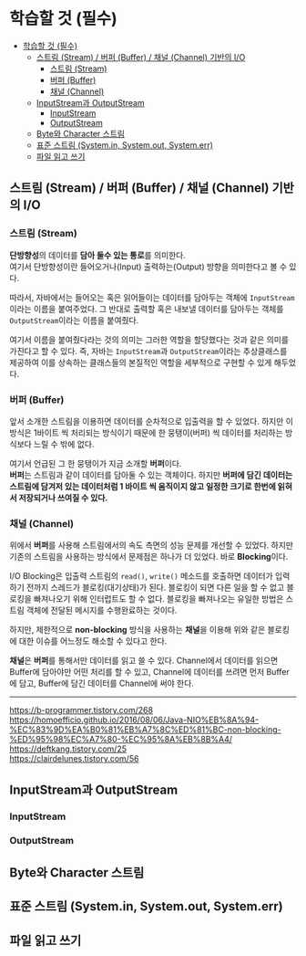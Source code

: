# 학습할 것 (필수)

- [학습할 것 (필수)](#학습할-것-필수)
  - [스트림 (Stream) / 버퍼 (Buffer) / 채널 (Channel) 기반의 I/O](#스트림-stream--버퍼-buffer--채널-channel-기반의-io)
    - [스트림 (Stream)](#스트림-stream)
    - [버퍼 (Buffer)](#버퍼-buffer)
    - [채널 (Channel)](#채널-channel)
  - [InputStream과 OutputStream](#inputstream과-outputstream)
    - [InputStream](#inputstream)
    - [OutputStream](#outputstream)
  - [Byte와 Character 스트림](#byte와-character-스트림)
  - [표준 스트림 (System.in, System.out, System.err)](#표준-스트림-systemin-systemout-systemerr)
  - [파일 읽고 쓰기](#파일-읽고-쓰기)

## 스트림 (Stream) / 버퍼 (Buffer) / 채널 (Channel) 기반의 I/O

### 스트림 (Stream)

**단방향성**의 데이터를 **담아 둘수 있는 통로**를 의미한다. \
여기서 단방향성이란 들어오거나(Input) 출력하는(Output) 방향을 의미한다고 볼 수 있다.

따라서, 자바에서는 들어오는 혹은 읽어들이는 데이터를 담아두는 객체에 `InputStream`이라는 이름을 붙여주었다. 그 반대로 출력할 혹은 내보낼 데이터를 담아두는 객체를 `OutputStream`이라는 이름을 붙여줬다.

여기서 이름을 붙여줬다라는 것의 의미는 그러한 역할을 할당했다는 것과 같은 의미를 가진다고 할 수 있다. 즉, 자바는 `InputStream`과 `OutputStream`이라는 추상클래스를 제공하여 이를 상속하는 클래스들의 본질적인 역할을 세부적으로 구현할 수 있게 해두었다.

### 버퍼 (Buffer)

앞서 소개한 스트림을 이용하면 데이터를 순차적으로 입출력을 할 수 있었다. 하지만 이 방식은 1바이트 씩 처리되는 방식이기 때문에 한 뭉탱이(버퍼) 씩 데이터를 처리하는 방식보다 느릴 수 밖에 없다.

여기서 언급된 그 한 뭉탱이가 지금 소개할 **버퍼**이다. \
**버퍼**는 스트림과 같이 데이터를 담아둘 수 있는 객체이다. 하지만 **버퍼에 담긴 데이터는 스트림에 담겨저 있는 데이터처럼 1 바이트 씩 움직이지 않고 일정한 크기로 한번에 읽혀서 저장되거나 쓰여질 수 있다.**

### 채널 (Channel)

위에서 **버퍼**를 사용해 스트림에서의 속도 측면의 성능 문제를 개선할 수 있었다. 하지만 기존의 스트림을 사용하는 방식에서 문제점은 하나가 더 있었다. 바로 **Blocking**이다.

I/O Blocking은 입출력 스트림의 `read()`, `write()` 메소드를 호출하면 데이터가 입력하기 전까지 스레드가 블로킹(대기상태)가 된다. 블로킹이 되면 다른 일을 할 수 없고 블로킹을 빠져나오기 위해 인터럽트도 할 수 없다. 블로킹을 빠져나오는 유일한 방법은 스트림 객체에 전달된 메시지를 수행완료하는 것이다.

하지만, 제한적으로 **non-blocking** 방식을 사용하는 **채널**을 이용해 위와 같은 블로킹에 대한 이슈를 어느정도 해소할 수 있다고 한다.

**채널**은 **버퍼**를 통해서만 데이터를 읽고 쓸 수 있다. Channel에서 데이터를 읽으면 Buffer에 담아야만 어떤 처리를 할 수 있고, Channel에 데이터를 쓰려면 먼저 Buffer에 담고, Buffer에 담긴 데이터를 Channel에 써야 한다.

---
https://b-programmer.tistory.com/268 \
https://homoefficio.github.io/2016/08/06/Java-NIO%EB%8A%94-%EC%83%9D%EA%B0%81%EB%A7%8C%ED%81%BC-non-blocking-%ED%95%98%EC%A7%80-%EC%95%8A%EB%8B%A4/ \
https://deftkang.tistory.com/25 \
https://clairdelunes.tistory.com/56

## InputStream과 OutputStream

### InputStream

### OutputStream

## Byte와 Character 스트림

## 표준 스트림 (System.in, System.out, System.err)

## 파일 읽고 쓰기
